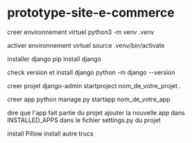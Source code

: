 # prototype-site-e-commerce

creer environnement virtuel
python3 -m venv .venv

activer environnement virtuel
source .venv/bin/activate

installer django
pip install django

check version et install django
python -m django --version

creer projet
django-admin startproject nom_de_votre_projet .

creer app
python manage.py startapp nom_de_votre_app

dire que l'app fait partie du projet
ajouter la nouvelle app dans INSTALLED_APPS dans le fichier settings.py du projet

install Pillow
install autre trucs 